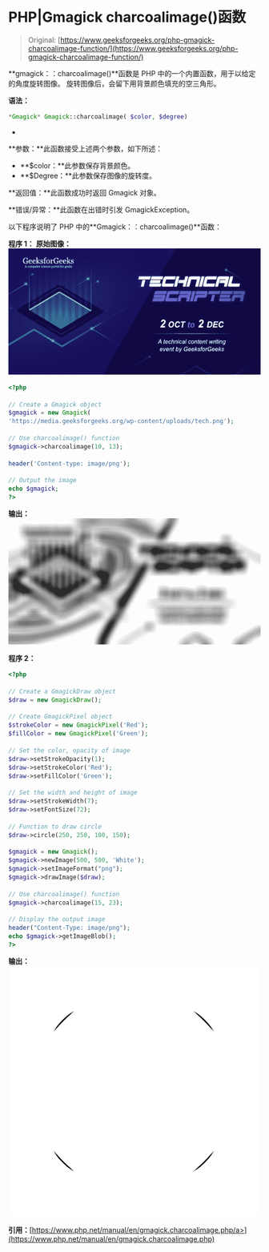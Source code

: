 # PHP|Gmagick charcoalimage()函数

> Original: [https://www.geeksforgeeks.org/php-gmagick-charcoalimage-function/](https://www.geeksforgeeks.org/php-gmagick-charcoalimage-function/)

**gmagick：：charcoalimage()**函数是 PHP 中的一个内置函数，用于以给定的角度旋转图像。 旋转图像后，会留下用背景颜色填充的空三角形。

**语法：**

```php
*Gmagick* Gmagick::charcoalimage( $color, $degree)
```

*
**参数：**此函数接受上述两个参数，如下所述：

*   **$color：**此参数保存背景颜色。
*   **$Degree：**此参数保存图像的旋转度。

**返回值：**此函数成功时返回 Gmagick 对象。

**错误/异常：**此函数在出错时引发 GmagickException。

以下程序说明了 PHP 中的**Gmagick：：charcoalimage()**函数：

**程序 1：**
**原始图像：**
![](img/88e955c2701e97341d552eba1b5adceb.png)

```php
<?php 

// Create a Gmagick object 
$gmagick = new Gmagick(
'https://media.geeksforgeeks.org/wp-content/uploads/tech.png'); 

// Use charcoalimage() function 
$gmagick->charcoalimage(10, 13);

header('Content-type: image/png'); 

// Output the image 
echo $gmagick; 
?> 
```

**输出：**
![](img/604c599ba4ddfe45e4cb7e63da0be0d9.png)

**程序 2：**

```php
<?php 

// Create a GmagickDraw object 
$draw = new GmagickDraw(); 

// Create GmagickPixel object 
$strokeColor = new GmagickPixel('Red'); 
$fillColor = new GmagickPixel('Green'); 

// Set the color, opacity of image 
$draw->setStrokeOpacity(1); 
$draw->setStrokeColor('Red'); 
$draw->setFillColor('Green'); 

// Set the width and height of image 
$draw->setStrokeWidth(7); 
$draw->setFontSize(72); 

// Function to draw circle  
$draw->circle(250, 250, 100, 150); 

$gmagick = new Gmagick(); 
$gmagick->newImage(500, 500, 'White'); 
$gmagick->setImageFormat("png"); 
$gmagick->drawImage($draw); 

// Use charcoalimage() function 
$gmagick->charcoalimage(15, 23);

// Display the output image 
header("Content-Type: image/png"); 
echo $gmagick->getImageBlob(); 
?> 
```

**输出：**
![](img/bd546c80840034e4190618b8a545b096.png)

**引用：**[https://www.php.net/manual/en/gmagick.charcoalimage.php/a>](https://www.php.net/manual/en/gmagick.charcoalimage.php)